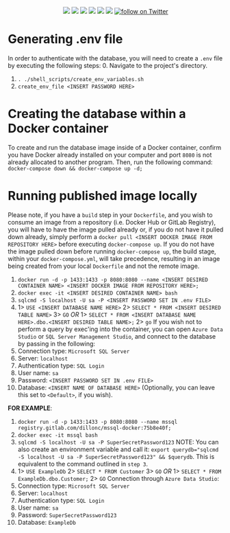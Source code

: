 <p align="center">
    <img src="https://travis-ci.com/dilloncooper15/mssql-docker.svg?branch=master"></a>
    <img src="https://img.shields.io/github/last-commit/dilloncooper15/mssql-docker.svg"></a>
    <img src="https://coveralls.io/repos/github/dilloncooper15/mssql-docker/badge.svg?branch=master"></a>
    <img src="https://img.shields.io/github/repo-size/dilloncooper15/mssql-docker.svg?branch=master"></a>
    <img src="https://img.shields.io/docker/pulls/velveetacheese/mssql-docker.svg"></a>
    <img src="https://img.shields.io/docker/stars/velveetacheese/mssql-docker.svg"></a>
    <a href="https://twitter.com/intent/follow?screen_name=Cooperdillon777">
        <img src="https://img.shields.io/twitter/follow/Cooperdillon777.svg?style=social&logo=twitter"
            alt="follow on Twitter"></a>
</p>


# Generating .env file
In order to authenticate with the database, you will need to create a `.env` file by executing the following steps:
0. Navigate to the project's directory.
1. `. ./shell_scripts/create_env_variables.sh`
2. `create_env_file <INSERT PASSWORD HERE>`


# Creating the database within a Docker container
To create and run the database image inside of a Docker container, confirm you have Docker already installed on your computer and port `8080` is not already allocated to another program. Then, run the following command: `docker-compose down && docker-compose up -d;`


# Running published image locally
Please note, if you have a `build` step in your `Dockerfile`, and you wish to consume an image from a repository (i.e. Docker Hub or GitLab Registry), you will have to have the image pulled already or, if you do not have it pulled down already, simply perform a `docker pull <INSERT DOCKER IMAGE FROM REPOSITORY HERE>` before executing `docker-compose up`. If you do not have the image pulled down before running `docker-compose up`, the build stage, within your `docker-compose.yml`, will take precedence, resulting in an image being created from your local `Dockerfile` and not the remote image. 
1. `docker run -d -p 1433:1433 -p 8080:8080 --name <INSERT DESIRED CONTAINER NAME> <INSERT DOCKER IMAGE FROM REPOSITORY HERE>;`
2. `docker exec -it <INSERT DESIRED CONTAINER NAME> bash`
3. `sqlcmd -S localhost -U sa -P <INSERT PASSWORD SET IN .env FILE>`
4. 
    1> `USE <INSERT DATABASE NAME HERE>`
    2> `SELECT * FROM <INSERT DESIRED TABLE NAME>`
    3> `GO`
*OR* 
    1> `SELECT * FROM <INSERT DATABASE NAME HERE>.dbo.<INSERT DESIRED TABLE NAME>;`
    2> `go`
If you wish not to perform a query by exec'ing into the container, you can open `Azure Data Studio` or `SQL Server Management Studio`, and connect to the database by passing in the following:
1. Connection type: `Microsoft SQL Server`
2. Server: `localhost`
3. Authentication type: `SQL Login`
4. User name: `sa`
5. Password: `<INSERT PASSWORD SET IN .env FILE>`
6. Database: `<INSERT NAME OF DATABASE HERE>` (Optionally, you can leave this set to `<Default>`, if you wish).

**FOR EXAMPLE**: 
1. `docker run -d -p 1433:1433 -p 8080:8080 --name mssql registry.gitlab.com/dillonc/mssql-docker:75b8e40f;`
2. `docker exec -it mssql bash`
3. `sqlcmd -S localhost -U sa -P SuperSecretPassword123`
NOTE: You can also create an environment variable and call it: `export querydb="sqlcmd -S localhost -U sa -P SuperSecretPassword123" && $querydb`.
This is equivalent to the command outlined in `step 3`.
4. 
    1> `USE ExampleDb`
    2> `SELECT * FROM Customer`
    3> `GO`
*OR* 
    1> `SELECT * FROM ExampleDb.dbo.Customer;`
    2> `GO`
Connection through `Azure Data Studio`:
1. Connection type: `Microsoft SQL Server`
2. Server: `localhost`
3. Authentication type: `SQL Login`
4. User name: `sa`
5. Password: `SuperSecretPassword123`
6. Database: `ExampleDb`
